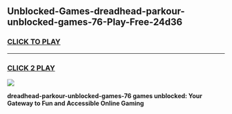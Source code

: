 
## Unblocked-Games-dreadhead-parkour-unblocked-games-76-Play-Free-24d36
<h3>
<a href="https://premium76.site?title=dreadhead-parkour-unblocked-games-76&ref=20M">CLICK TO PLAY</a></h3>
<hr>

<h3>
<a href="https://premium76.site?title=dreadhead-parkour-unblocked-games-76&ref=20M">CLICK 2 PLAY</a>
  
</h3>

<a href="https://premium76.site?title=dreadhead-parkour-unblocked-games-76&ref=19M"><img src="https://clearcache.store/games.png"></a>


**dreadhead-parkour-unblocked-games-76 games unblocked: Your Gateway to Fun and Accessible Online Gaming**
